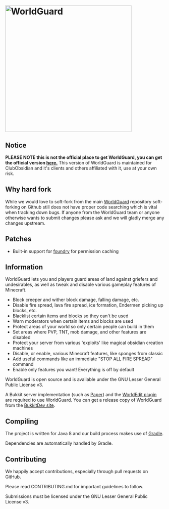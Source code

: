 <h1>
    <img src="worldguard-logo.svg" alt="WorldGuard" width="400" /> 
</h1>

Notice
------

**PLEASE NOTE this is not the official place to get WorldGuard, you can get the official version [here.](https://github.com/EngineHub/WorldGuard)** This version of WorldGuard is maintained for ClubObsidian and it's clients and others affiliated with it, use at your own risk.

Why hard fork
-------------

While we would love to soft-fork from the main [WorldGuard](https://github.com/EngineHub/WorldGuard) repository soft-forking on Github still does not have proper code searching which is vital when tracking down bugs. If anyone from the WorldGuard team or anyone otherwise wants to submit changes please ask and we will gladly merge any changes upstream.


Patches
-------

* Built-in support for [foundry](https://github.com/clubobsidian/foundry) for permission caching

Information
-----------

WorldGuard lets you and players guard areas of land against griefers and undesirables, as well as tweak and disable various gameplay features of Minecraft.

* Block creeper and wither block damage, falling damage, etc.
* Disable fire spread, lava fire spread, ice formation, Endermen picking up blocks, etc.
* Blacklist certain items and blocks so they can't be used
* Warn moderators when certain items and blocks are used
* Protect areas of your world so only certain people can build in them
* Set areas where PVP, TNT, mob damage, and other features are disabled
* Protect your server from various 'exploits' like magical obsidian creation machines
* Disable, or enable, various Minecraft features, like sponges from classic
* Add useful commands like an immediate "STOP ALL FIRE SPREAD" command
* Enable only features you want! Everything is off by default

WorldGuard is open source and is available under the GNU Lesser
General Public License v3.

A Bukkit server implementation (such as [Paper](https://papermc.io)) and the [WorldEdit plugin](https://dev.bukkit.org/projects/worldedit) are required to use WorldGuard. You can get a release copy of WorldGuard from the [BukkitDev site](https://dev.bukkit.org/projects/worldguard).

Compiling
---------

The project is written for Java 8 and our build process makes use of
[Gradle](http://gradle.org).

Dependencies are automatically handled by Gradle.

Contributing
------------

We happily accept contributions, especially through pull requests on GitHub.

Please read CONTRIBUTING.md for important guidelines to follow.

Submissions must be licensed under the GNU Lesser General Public License v3.
